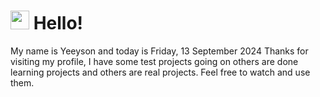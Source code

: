  <h1>
    <img src="https://emojis.slackmojis.com/emojis/images/1643510097/45343/hi.gif?1643510097" width="30"/> 
    Hello!
 </h1>
 <p>
    My name is Yeeyson and today is Friday, 13 September 2024
    Thanks for visiting my profile, I have some test projects going on others are done learning projects and others are real projects.
    Feel free to watch and use them.
 </p>